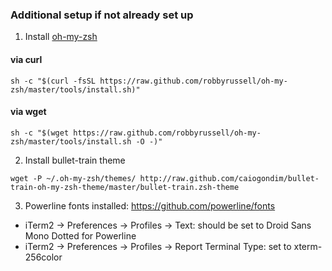 ### Additional setup if not already set up

1. Install [oh-my-zsh](https://github.com/robbyrussell/oh-my-zsh)
#### via curl
```shell
sh -c "$(curl -fsSL https://raw.github.com/robbyrussell/oh-my-zsh/master/tools/install.sh)"
```
#### via wget
```shell
sh -c "$(wget https://raw.github.com/robbyrussell/oh-my-zsh/master/tools/install.sh -O -)"
```
2. Install bullet-train theme
```shell
wget -P ~/.oh-my-zsh/themes/ http://raw.github.com/caiogondim/bullet-train-oh-my-zsh-theme/master/bullet-train.zsh-theme
```
3. Powerline fonts installed: https://github.com/powerline/fonts
  * iTerm2 -> Preferences -> Profiles -> Text: should be set to Droid Sans Mono Dotted for Powerline
  * iTerm2 -> Preferences -> Profiles -> Report Terminal Type: set to xterm-256color
